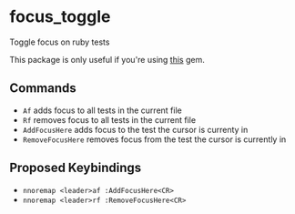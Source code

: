 # focus_toggle
Toggle focus on ruby tests

This package is only useful if you're using [this](https://github.com/seattlerb/minitest-focus) gem.

## Commands
- `Af` adds focus to all tests in the current file
- `Rf` removes focus to all tests in the current file
- `AddFocusHere` adds focus to the test the cursor is currenty in
- `RemoveFocusHere` removes focus from the test the cursor is currently in

## Proposed Keybindings
- `nnoremap <leader>af :AddFocusHere<CR>`
- `nnoremap <leader>rf :RemoveFocusHere<CR>`

